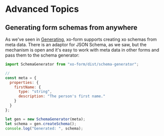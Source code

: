 # Advanced Topics

## Generating form schemas from anywhere

As we've seen in [Generating](./generating.md), xo-form supports creating xo schemas from meta data. There is an adaptor for JSON Schema, as we saw, but the mechanism is open and it's easy to work with meta data in other forms and pass them to the schema generator:

```js
import SchemaGenerator from "xo-form/dist/schema-generator";

// 
const meta = {
  properties: {
    firstName: {
      type: "string",
      description: "The person's first name."
    }
  }
};

let gen = new SchemaGenerator(meta);
let schema = gen.createSchema();
console.log("Generated: ", schema);

```